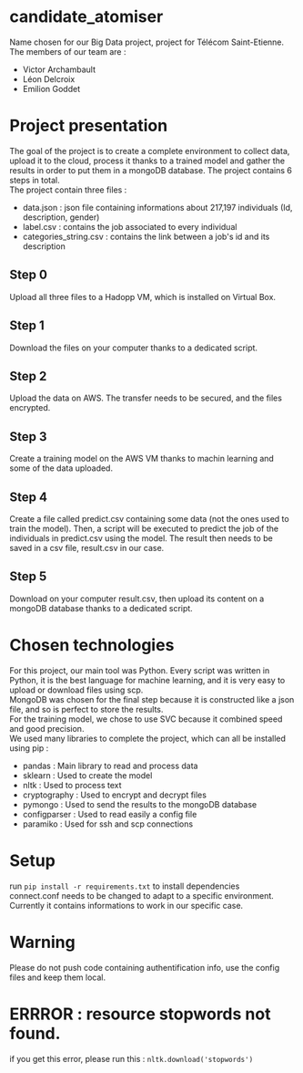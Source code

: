 # candidate_atomiser
Name chosen for our Big Data project, project for Télécom Saint-Etienne.  
The members of our team are :
* Victor Archambault
* Léon Delcroix
* Emilion Goddet

# Project presentation
The goal of the project is to create a complete environment to collect data, upload it to the cloud, process it thanks to a trained model and gather the results in order to put them in a mongoDB database. The project contains 6 steps in total.  
The project contain three files :
* data.json : json file containing informations about 217,197 individuals (Id, description, gender)
* label.csv : contains the job associated to every individual
* categories_string.csv : contains the link between a job's id and its description

## Step 0
Upload all three files to a Hadopp VM, which is installed on Virtual Box.

## Step 1
Download the files on your computer thanks to a dedicated script.

## Step 2
Upload the data on AWS. The transfer needs to be secured, and the files encrypted.

## Step 3
Create a training model on the AWS VM thanks to machin learning and some of the data uploaded.

## Step 4
Create a file called predict.csv containing some data (not the ones used to train the model). Then, a script will be executed to predict the job of the individuals in predict.csv using the model. The result then needs to be saved in a csv file, result.csv in our case.

## Step 5
Download on your computer result.csv, then upload its content on a mongoDB database thanks to a dedicated script. 

# Chosen technologies

For this project, our main tool was Python. Every script was written in Python, it is the best language for machine learning, and it is very easy to upload or download files using scp.  
MongoDB was chosen for the final step because it is constructed like a json file, and so is perfect to store the results.  
For the training model, we chose to use SVC because it combined speed and good precision.  
We used many libraries to complete the project, which can all be installed using pip :
* pandas : Main library to read and process data
* sklearn : Used to create the model
* nltk : Used to process text
* cryptography : Used to encrypt and decrypt files
* pymongo : Used to send the results to the mongoDB database
* configparser : Used to read easily a config file
* paramiko : Used for ssh and scp connections

# Setup
run `pip install -r requirements.txt` to install dependencies  
connect.conf needs to be changed to adapt to a specific environment. Currently it contains informations to work in our specific case.

# Warning
Please do not push code containing authentification info, use the config files and keep them local.

# ERRROR : resource stopwords not found.
if you get this error, please run this : `nltk.download('stopwords')`